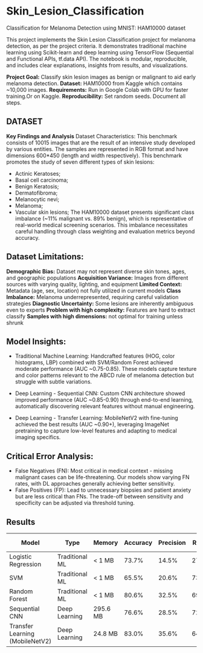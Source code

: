 # Skin_Lesion_Classification
Classification for Melanoma Detection using MNIST: HAM10000 dataset

This project implements the Skin Lesion Classification project for melanoma detection, as per the project criteria. It demonstrates traditional machine learning using Scikit-learn and deep learning using TensorFlow (Sequential and Functional APIs, tf.data API). The notebook is modular, reproducible, and includes clear explanations, insights from results, and visualizations.

**Project Goal:** Classify skin lesion images as benign or malignant to aid early melanoma detection.
**Dataset:** HAM10000 from Kaggle which contains ~10,000 images.
**Requirements:** Run in Google Colab with GPU for faster training.Or on Kaggle.
**Reproducibility:** Set random seeds. Document all steps.

## DATASET
**Key Findings and Analysis**
Dataset Characteristics: This benchmark consists of 10015 images that are the result of an intensive study developed by various entities. The samples are represented in RGB format and have dimensions 600*450 (length and width respectively). This benchmark promotes the study of seven different types of skin lesions:

- Actinic Keratoses;
- Basal cell carcinoma;
- Benign Keratosis;
- Dermatofibroma;
- Melanocytic nevi;
- Melanoma;
- Vascular skin lesions;
The HAM10000 dataset presents significant class imbalance (~11% malignant vs. 89% benign), which is representative of real-world medical screening scenarios. This imbalance necessitates careful handling through class weighting and evaluation metrics beyond accuracy.

## Dataset Limitations:
**Demographic Bias:** Dataset may not represent diverse skin tones, ages, and geographic populations
**Acquisition Variance:** Images from different sources with varying quality, lighting, and equipment
**Limited Context:** Metadata (age, sex, location) not fully utilized in current models
**Class Imbalance:** Melanoma underrepresented, requiring careful validation strategies
**Diagnostic Uncertainty:** Some lesions are inherently ambiguous even to experts
**Problem with high complexity:** Features are hard to extract classify
**Samples with high dimensions:** not optimal for training unless shrunk

## Model Insights:
- Traditional Machine Learning: Handcrafted features (HOG, color histograms, LBP) combined with SVM/Random Forest achieved moderate performance (AUC ~0.75-0.85). These models capture texture and color patterns relevant to the ABCD rule of melanoma detection but struggle with subtle variations.

- Deep Learning - Sequential CNN: Custom CNN architecture showed improved performance (AUC ~0.85-0.90) through end-to-end learning, automatically discovering relevant features without manual engineering.

- Deep Learning - Transfer Learning: MobileNetV2 with fine-tuning achieved the best results (AUC ~0.90+), leveraging ImageNet pretraining to capture low-level features and adapting to medical imaging specifics.

## Critical Error Analysis:

- False Negatives (FN): Most critical in medical context - missing malignant cases can be life-threatening. Our models show varying FN rates, with DL approaches generally achieving better sensitivity.
- False Positives (FP): Lead to unnecessary biopsies and patient anxiety but are less critical than FNs. The trade-off between sensitivity and specificity can be adjusted via threshold tuning.

## Results
| Model                         | Type             | Memory   | Accuracy | Precision | Recall | F1-Score | AUC-ROC | Model File                     |
|------------------------------|------------------|----------|----------|-----------|--------|----------|---------|-------------------------------|
| Logistic Regression          | Traditional ML   | < 1 MB   | 73.7%    | 14.5%     | 27.9%  | 19.1%    | 62.7%   | —                             |
| SVM                          | Traditional ML   | < 1 MB   | 65.5%    | 20.6%     | 73.9%  | 32.2%    | 75.6%   | —                             |
| Random Forest                | Traditional ML   | < 1 MB   | 80.6%    | 32.5%     | 69.4%  | 44.3%    | 85.5%   | best_traditional_ml_model.pkl |
| Sequential CNN               | Deep Learning    | 295.6 MB | 76.6%    | 28.5%     | 72.3%  | 40.9%    | 83.3%   | sequential_cnn_model.h5       |
| Transfer Learning (MobileNetV2) | Deep Learning | 24.8 MB  | 83.0%    | 35.6%     | 64.3%  | 45.9%    | 86.2%   | functional_mobilenet_model.h5 |
